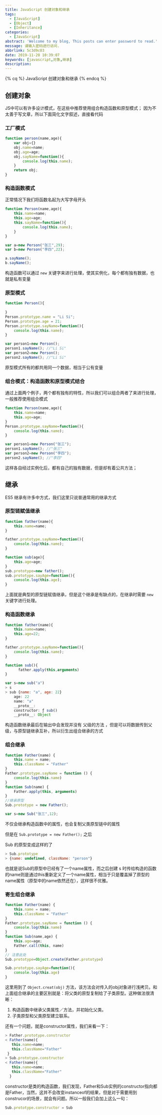```yaml
---
title: JavaScript 创建对象和继承
tags:
  - [JavaScript]
  - [Object]
  - [Inheritance]
categories:
  - [JavaScript]
abstract: 'Welcome to my blog, This posts can enter password to read.'
message: 请输入密码进行访问.
abbrlink: 5c3d9c03
date: 2019-11-28 10:39:07
keywords: [javascript,对象,继承]
description:
---
```


{% cq %}  JavaScript 创建对象和继承 {% endcq %}

<!-- more -->

## 创建对象

JS中可以有许多设计模式，在这些中推荐使用组合构造函数和原型模式；
因为不太善于写文章，所以下面简化文字叙述，直接看代码

### 工厂模式

```js
function person(name,age){
    var obj={}
    obj.name=name;
    obj.age=age;
    obj.sayName=function(){
        console.log(this.name);
    }
    return obj;
}
```

### 构造函数模式

正常情况下我们将函数名起为大写字母开头

```js
function Person(name,age){
    this.name=name;
    this.age=age;
    this.sayName=function(){
        console.log(this.name);
    }
}

var a=new Person("张三",29);
var b=new Person("李四",22);

a.sayName();
b.sayName();
```

构造函数可以通过 `new` 关键字来进行处理，使其实例化，每个都有独有数据，也就是私有变量

### 原型模式

```js
function Person(){
    
}
Person.prototype.name = "Li Si";
Person.prototype.age = 21;
Person.prototype.sayName=function(){
    console.log(this.name);
}

var person1=new Person();
person1.sayName(); //"Li Si"
var person2=new Person();
person2.sayName(); //"Li Si"
```

原型模式所有的都共用同一个数据，相当于公有变量

### 组合模式：构造函数和原型模式结合

通过上面两个例子，两个都有独有的特性，所以我们可以组合两者了来进行处理，一般推荐使用组合模式

```js
function Person(name,age){
    this.name=name;
    this.age=age;
}
Person.prototype.sayName=function(){
    console.log(this.name);
}

var person1=new Person("张三");
person1.sayName(); //"张三"
var person2=new Person("李四");
person2.sayName(); //"李四"
```

这样各自经过实例化后，都有自己的独有数据，但是却有着公共方法；

## 继承

ES5 继承有许多中方式，我们这里只说普通常用的继承方式

### 原型链赋值继承

```js
function father(name){
    this.name=name;
}

father.prototype.sayName=function(){
    console.log(this.name);
}

function sub(age){
    this.age=age;
}
sub.prototype=new father();
sub.prototype.sayAge=function(){
    console.log(this.age);
}
```

上面就是典型的原型链赋值继承，但是这个继承是有缺点的，在继承时需要 `new` 关键字进行处理。

### 构造函数继承

```js
function father(name){
    this.name=name;
    this.age=22;
}

father.prototype.sayName=function(){
    console.log(this.name);
}

function sub(){
	  father.apply(this,arguments)
}

var s=new sub("a")
> s
> sub {name: "a", age: 22}
    age: 22
    name: "a"
    __proto__:
    constructor: ƒ sub()
    __proto__: Object
```

构造函数继承最后在输出中会发现并没有 父级的方法 ，但是可以将数据传到父级，与原型链继承互补，所以衍生出组合继承的方式

### 组合继承

```js
function Father(name) {
    this.name = name;
    this.className = "Father"
}
Father.prototype.sayName = function () {
    console.log(this.name)
}
function Sub(name) {
    Father.apply(this, arguments)
}
//继承原型
Sub.prototype = new Father();

var s=new Sub("张三",12);


```

不仅会继承构造函数中的属性，也会复制父类原型链中的属性

但是在 `Sub.prototype = new Father();` 之后

Sub 的原型变成这样的了

```js
> Sub.prototype
> {name: undefined, className: "person"}
```

也就是说Sub的原型中已经有了一个name属性，而之后创建 s 时传给构造的函数的name则是通过this重新定义了一个name属性，相当于只是覆盖掉了原型的name属性（原型中的name依然还在），这样很不优雅。

### 寄生组合继承


```js
function Father(name) {
    this.name = name;
    this.className = "Father"
}
Father.prototype.sayName = function () {
    console.log(this.name)
}
function Sub(name,age) {
    this.age=age;
    Father.call(this, name)
}
// 注意此处
Sub.prototype=Object.create(Father.prototype)

Sub.prototype.sayAge=function(){
    console.log(this.age)
}
```

这里用到了 `Object.creat(obj)` 方法，该方法会对传入的obj对象进行浅拷贝。和上面组合继承的主要区别就是：将父类的原型复制给了子类原型。这种做法很清晰：

1. 构造函数中继承父类属性／方法，并初始化父类。
2. 子类原型和父类原型建立联系。

还有一个问题，就是constructor属性，我们来看一下：

```js
> Father.prototype.constructor
< Father(name){
   this.name=name;
   this.className="Father" 
 }
> Sub.prototype.constructor
< Father(name){
   this.name=name; 
   this.className="Father" 
  }
```

constructor是类的构造函数，我们发现，Father和Sub实例的constructor指向都是Father，当然，这并不会改变instanceof的结果，但是对于需要用到construcor的场景，就会有问题。所以一般我们会加上这么一句：

```js
Sub.prototype.constructor = Sub
```
